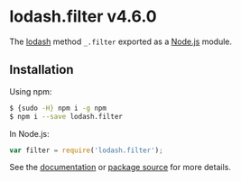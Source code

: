 # lodash.filter v4.6.0

The [lodash](https://lodash.com/) method `_.filter` exported as a [Node.js](https://nodejs.org/) module.

## Installation

Using npm:
```bash
$ {sudo -H} npm i -g npm
$ npm i --save lodash.filter
```

In Node.js:
```js
var filter = require('lodash.filter');
```

See the [documentation](https://lodash.com/public#filter) or [package source](https://github.com/lodash/lodash/blob/4.6.0-npm-packages/lodash.filter) for more details.
